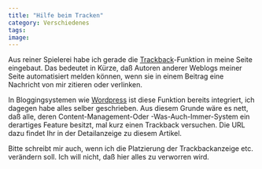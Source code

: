 ```yaml
---
title: "Hilfe beim Tracken"
category: Verschiedenes
tags: 
image: 
---
```


Aus reiner Spielerei habe ich gerade die [Trackback](http://www.movabletype.org/trackback/beginners/)-Funktion in meine Seite eingebaut. Das bedeutet in Kürze, daß Autoren anderer Weblogs meiner Seite automatisiert melden können, wenn sie in einem Beitrag eine Nachricht von mir zitieren oder verlinken.

In Bloggingsystemen wie [Wordpress](http://wordpress.org/) ist diese Funktion bereits integriert, ich dagegen habe alles selber geschrieben. Aus diesem Grunde wäre es nett, daß alle, deren Content-Management-Oder -Was-Auch-Immer-System ein derartiges Feature besitzt, mal kurz einen Trackback versuchen. Die URL dazu findet Ihr in der Detailanzeige zu diesem Artikel.

Bitte schreibt mir auch, wenn ich die Platzierung der Trackbackanzeige etc. verändern soll. Ich will nicht, daß hier alles zu verworren wird.

